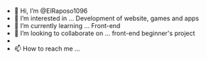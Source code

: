 - 👋 Hi, I’m @ElRaposo1096
- 👀 I’m interested in ... Development of website, games and apps
- 🌱 I’m currently learning ... Front-end
- 💞️ I’m looking to collaborate on ... front-end beginner's project
- 
- 📫 How to reach me ...

<!---
ElRaposo1096/ElRaposo1096 is a ✨ special ✨ repository because its `README.md` (this file) appears on your GitHub profile.
You can click the Preview link to take a look at your changes.
--->
